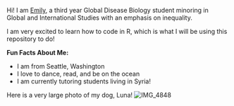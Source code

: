 Hi! I am [Emily](mailto:erspencer@ucdavis.edu), a third year Global Disease Biology student minoring in Global and International Studies with an emphasis on inequality. 

I am very excited to learn how to code in R, which is what I will be using this repository to do!

 **Fun Facts About Me:**
* I am from Seattle, Washington
* I love to dance, read, and be on the ocean
* I am currently tutoring students living in Syria!

Here is a very large photo of my dog, Luna!
![IMG_4848](https://user-images.githubusercontent.com/76849576/103803154-0abab980-5005-11eb-84de-48f0d0f77684.JPG)
